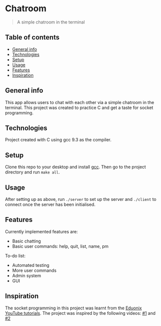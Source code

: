 # Chatroom
> A simple chatroom in the terminal

## Table of contents
* [General info](#general-info)
* [Technologies](#technologies)
* [Setup](#setup)
* [Usage](#usage)
* [Features](#features)
* [Inspiration](#inspiration)

## General info
This app allows users to chat with each other via a simple chatroom in the terminal. This project was created to practice C and get a taste for socket programming.

## Technologies
Project created with C using gcc 9.3 as the compiler.

## Setup
Clone this repo to your desktop and install [gcc](https://gcc.gnu.org/install/). Then go to the project directory and run `make all`.

## Usage
After setting up as above, run `./server` to set up the server and `./client` to connect once the server has been initialised.

## Features
Currently implemented features are:
* Basic chatting
* Basic user commands: help, quit, list, name, pm

To-do list:
* Automated testing 
* More user commands
* Admin system
* GUI

## Inspiration
The socket programming in this project was learnt from the [Eduonix YouTube tutorials](https://www.youtube.com/watch?v=LtXEMwSG5-8&ab_channel=EduonixLearningSolutions). The project was inspired by the following videos: [#1](https://www.youtube.com/watch?v=fNerEo6Lstw&ab_channel=IdiotDeveloper) and [#2](https://www.youtube.com/watch?v=3FvHW3uzZA0&ab_channel=%E7%8E%8B%E8%BE%B0%E6%97%AD)